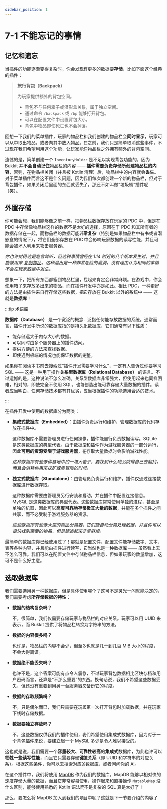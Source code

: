 ```yaml
---
sidebar_position: 1
---
```


# 7-1 不能忘记的事情

## 记忆和遗忘

当插件的功能逐渐变得复杂时，你会发现有更多的数据要**存储**，比如下面这个经典的插件：

> **旅行背包（Backpack）**
>
> 为玩家提供额外的背包空间。
>
> - 背包不与任何箱子或潜影盒关联，属于独立空间。
> - 通过命令 `/backpack` 或 `/bp` 能够打开背包。
> - 可以在配置文件中设置背包大小。
> - 背包中物品即使死亡也不会掉落。

回想一下我们的菜单插件，玩家的物品栏和我们创建的物品栏会**同时显示**，玩家可以从中取出物品，或者向其中放入物品。在之前，我们只是简单取消这些事件，不过现在我们希望利用这个功能，让玩家能在物品栏之外拥有额外的背包空间。

遗憾的是，简单创建一个 `InventoryHolder` 是不足以实现背包功能的，因为 Bukkit 并**不会自动记住**物品栏的内容 —— **插件需要负责存储所创建物品栏的内容**，否则，在物品栏关闭（并且被 Kotlin 清理）后，物品栏中的内容就会**丢失**。对于菜单插件而言这不是什么问题，因为我们每次都创建一个新的物品栏，但对于背包插件，如果关闭后里面的东西就丢失了，那还不如叫做“垃圾桶”插件呢（笑）。

## 外置存储

你可能会想，我们能够像之前一样，把物品栏数据存放在玩家的 PDC 中，但是在 PDC 中存储像物品栏这样的数据不是太好的选择，原因在于 PDC 和其所有者的数据存储在一起，而物品栏的数据可能**非常复杂**（特别是如果物品栏中有书或者潜影盒的情况下），将它们全部存放在 PDC 中会影响玩家数据的读写性能，并且可能会被坏人利用来攻击服务器。

*你也许觉得这是危言耸听，但这种事情曾经在 1.14 附近的几个版本发生过，并且能被用来 [复制物品](https://zh.minecraft.wiki/w/Tutorial:%E6%96%B9%E5%9D%97%E5%92%8C%E7%89%A9%E5%93%81%E5%A4%8D%E5%88%B6#%E4%B9%B1%E7%A0%81%E4%B9%A6%E5%A4%8D%E5%88%B6%E6%B3%95)。这种溢出是一种非常危险的漏洞，没有理由认为相同的事情不会在玩家数据中发生。*

想象一下，把所有东西都塞到物品栏里，找起来肯定会非常麻烦。在游戏中，你会使用箱子来存放多出来的物品，而在插件开发中亦是如此。相比 PDC，一种更好的方法是由插件来自行存储这些数据，把它存放在 Bukkit 以外的系统中 —— 这就是**数据库**！

:::tip 术语库

**数据库（Database）** 是一个宽泛的概念，泛指任何能存放数据的系统。通常而言，插件开发中所说的数据库指的是持久化数据库，它们通常有以下性质：

- 能存储远大于内存大小的数据。
- 可以同时由多个服务器上的插件访问。
- 提供方便的方法来查找数据。
- 即使遇到极端的情况也能保证数据的完整。

如果你在阅读本书前去搜索过“插件开发需要学习什么”，一定有人告诉过你要学习 SQL —— 这是一种用于操作**关系型数据库（Relational Database）** 的语言。不过遗憾的是，这种说法不怎么准确。关系型数据库非常强大，但使用起来也同样困难，相对的，即使完全不使用 SQL，也能创造出能可靠存储大量数据的插件。读者应当明白，任何存储技术都有其优劣，应当根据插件的功能选用合适的技术。

:::

在插件开发中使用的数据库分为两类：

- **集成式数据库（Embedded）**：由插件负责运行和维护，管理数据库的代码存放在插件中。
  
  这种数据库不需要管理员进行任何操作，插件能自行负责数据读写。SQLite 是这类数据库的典型代表。由于数据库和插件作为游戏服务器的一部分运行，因此**可用的资源受限于游戏服务器**，在存取大量数据时会影响游戏性能。

  *这种数据库有些像你基地中的一堆大箱子，要找到什么物品就得自己去翻找，而且会消耗你用来挖矿或者冒险的时间。*

- **独立式数据库（Standalone）**：由管理员负责运行和维护，插件仅通过连接数据库进行数据存取。

  这种数据库需要由管理员另行安装和启动，并在插件中配置连接信息。MySQL 是这类数据库的典型代表。这些数据库常常使用单独的进程，甚至是单独的机器，因此可以**高度可靠地存储极其大量的数据**，并能在多个插件之间共享，而不必受制于游戏服务器的资源。

  *这些数据库有些像大型的物品分类器，它们能自动分类处理数据，并且你可以很快找到需要的物品，但是建造起来非常麻烦。*

最简单的数据库你已经使用过了！那就是配置文件，配置文件能存储数字、文本、表等各种内容，并且能由插件进行读写，它当然也是一种数据库 —— 虽然看上去不怎么可靠。我们可以在配置文件中存储物品栏信息，但如果玩家的数量增加，这可不是什么好主意。

## 选取数据库

我们需要选用另一种数据库，但是具体使用哪个？这可不是灵光一闪就能决定的，我们需要考虑**所存储数据的特性**：

- **数据的结构复杂吗？**
  
  不，很简单，我们仅需要存储玩家与物品栏的对应关系。玩家可以用 UUID 来表示，而 Bukkit 提供了将物品栏转换为字符串的方法。

- **数据的内容很多吗？** 
  
  也许是，物品栏的内容不会少，但至多也就是几十到几百 MiB 大小的程度，不会大得离谱。

- **数据绝不能丢失吗？** 

  也许不是，这个答案可能有点令人震惊，不过玩家背包数据相比区块存档和用户密码而言，还算是“不那么重要”的东西。换句话说，我们不希望这些数据丢失，但还没有重要到用另一台服务器来备份它的程度。

- **数据的存取频繁吗？** 

  不，只是偶尔而已，我们只需要在玩家第一次打开背包时加载数据，并在玩家下线时存储数据。

- **数据要独立存放吗？** 

  不，这些数据仅供我们的插件使用，我们希望使用集成式数据库，因为对于一个背包插件来说，要建立起一个 MySQL 多少是令人难以接受的。

这也就是说，我们需要一个**容量较大、可靠性较高**的**集成式**数据库，为此也许可以**牺牲一些读写性能**，而且它只需要存储**键值关系**（即 UUID 和字符串的对应关系）。根据这些条件，你可以去搜索对应的数据库，或者问问你的 AI。

在这个插件中，我们将使用 [MapDB](https://mapdb.org) 作为我们的数据库。MapDB 能够以相对快的速度存储大量的数据，而且它非常容易使用，操作起来和直接操作 `MutableMap` 没什么区别，能够使用熟悉的 Kotlin 语法而不是复杂的 SQL 真是太好了！

那么，要怎么将 MapDB 加入到我们的项目中呢？这就是下一节要介绍的内容了 ——